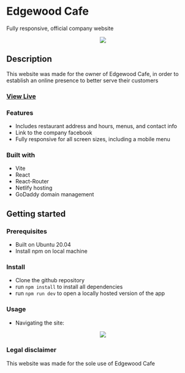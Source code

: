 # Edgewood Cafe

Fully responsive, official company website

<div align="center">
  <kbd>
    <img src="https://i.imgur.com/19ii7TU.png" />
  </kbd>
</div>

## Description

This website was made for the owner of Edgewood Cafe, in order to establish an online presence to better serve their customers

### <a href="https://edgewoodcafeyardley.com/" target="_blank">View Live</a>

### Features

- Includes restaurant address and hours, menus, and contact info
- Link to the company facebook
- Fully responsive for all screen sizes, including a mobile menu

### Built with

- Vite
- React
- React-Router
- Netlify hosting
- GoDaddy domain management

## Getting started

### Prerequisites

- Built on Ubuntu 20.04
- Install npm on local machine

### Install

- Clone the github repository
- run ```npm install``` to install all dependencies
- run ```npm run dev``` to open a locally hosted version of the app

### Usage

- Navigating the site:
<div align="center">
  <kbd>
    <img src="https://media3.giphy.com/media/v1.Y2lkPTc5MGI3NjExMXBld3B0ejVyemI3eTQ0c2Q2MGxjNnE0cjE0MHhsNGtqNW4wenZ4cCZlcD12MV9pbnRlcm5hbF9naWZfYnlfaWQmY3Q9Zw/OMdOCVyM9aFTzKkstD/giphy.gif"/>
  </kbd>
</div>

### Legal disclaimer

This website was made for the sole use of Edgewood Cafe
